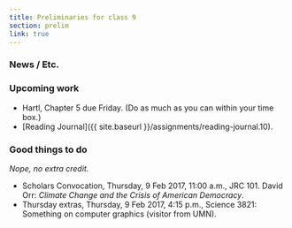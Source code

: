 ```yaml
---
title: Preliminaries for class 9
section: prelim
link: true
---
```

### News / Etc.

### Upcoming work

* Hartl, Chapter 5 due Friday.  (Do as much as you can within your time box.)
* [Reading Journal]({{ site.baseurl }}/assignments/reading-journal.10).

### Good things to do

*Nope, no extra credit.*

* Scholars Convocation, Thursday, 9 Feb 2017, 11:00 a.m., JRC 101.
  David Orr: *Climate Change and the Crisis of American Democracy*.
* Thursday extras, Thursday, 9 Feb 2017, 4:15 p.m., Science 3821: Something on
  computer graphics (visitor from UMN).
